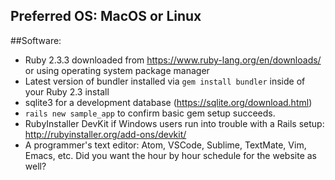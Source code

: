 ## Preferred OS: MacOS or Linux

##Software:
- Ruby 2.3.3 downloaded from https://www.ruby-lang.org/en/downloads/ or using operating system package manager
- Latest version of bundler installed via `gem install bundler` inside of your Ruby 2.3 install
- sqlite3 for a development database (https://sqlite.org/download.html)
- `rails new sample_app` to confirm basic gem setup succeeds.
- RubyInstaller DevKit if Windows users run into trouble with a Rails setup: http://rubyinstaller.org/add-ons/devkit/
- A programmer's text editor:  Atom, VSCode, Sublime, TextMate, Vim, Emacs, etc.
Did you want the hour by hour schedule for the website as well? 
